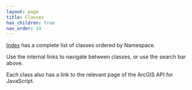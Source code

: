 ```yaml
---
layout: page
title: Classes
has_children: true
nav_order: 14
---
```


[Index](index) has a complete list of classes ordered by Namespace.

Use the internal links to navigate between classes, or use the search bar above.

Each class also has a link to the relevant page of the ArcGIS API for JavaScript.
